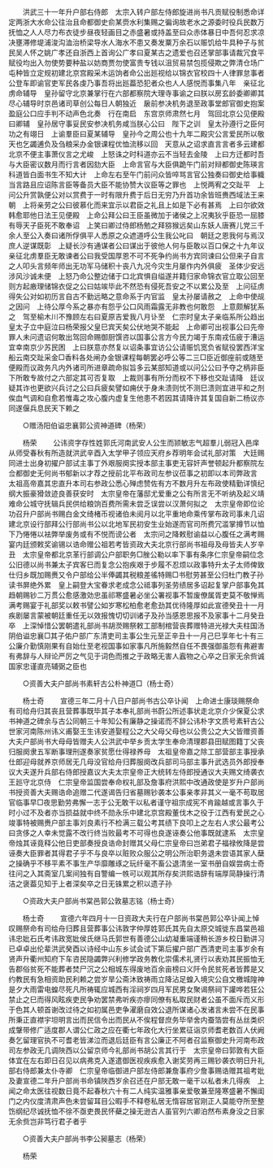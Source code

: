 <!-- { "loadSidebar": true } -->
　　洪武三十一年升户部右侍郎　太宗入转户部左侍郎旋进尚书凡贡赋役制悉命详定两浙大水命公往治且命都御史俞某赍水利集赐之徧询故老水之源委时役兵民数万抚恤之人人尽力布衣徒步昼夜轻画目之赤盛暑或持盖至曰众赤体暴日中吾何忍求凉决壅滞修堤浦浚沟洫治桥梁导水人海水不患又奏发粟万余石以赈饥给牛具种子与贫民吴人怀之姚广孝还自浙西上首询公广孝曰夏某古之遗爱也召还掌部事请裁冗食平赋役均出入勿使势要种盐以妨商贾勿使富贵专钱以沮贸易禁包揽侵欺之弊清仓场广屯种皆立定规初建北京宫殿采木运饷者命公出廵视给以锦衣官校四十人律罪怠事者公登车即谕官吏军民各虔乃事吾将出廵葢恐犯者众也人人感悦而事集八年　亲征北虏命辅导　皇孙留守北京兼掌行在六部都察院大理寺事谕之曰朕以房玄龄委卿卿其尽心辅导时京邑诸司草创公每日人朝独近　扆前参决机务退至政事堂郎官御史抱案盈庭公口应手判不动声色北奏　行在南启　东宫京师肃然七月　驾回北京公见便殿曰卿辅　皇孙居守事妥民安参决机务咸当朕心公曰　陛下之训　皇太孙遵行之臣何功之有翊日　上谕羣臣曰夏某辅导　皇孙今之周公也十九年二殿灾公言爱民所以敬天也乞蠲逋负及刍粮采办金银课程优恤流移以回　天意从之诏求直言言者多云建都北京不便主事萧仪言之尤峻　上怒诛之时科道亦云不当轻去金陵　上曰方迁都时吾与大臣密议数月而行言者因劾大臣　上命言官与大臣俱跪午门前对辩都御史陈瑛言科道皆白面书生不知大计　上命左右至午门前问众皆啐骂言官公独奏曰御史给事軄当言路且应诏陈言臣等备员大臣不能协赞大议臣等之罪也　上悦两宥之交趾平　上问公升赏孰便公对以赏费于一时有限升费于后日无穷乃升首功余皆班赉西域法王来朝　上将亲劳之公曰彼慕化而来宜示以君臣之礼且上如是下必有甚焉　上曰尔欲效韩愈耶他日法王见便殿　上命公拜公曰王臣虽微加于诸侯之上况夷狄乎臣恐一屈膝有辱天子臣死不敢奉诏　上笑曰卿过侍郎杨勉之拜猕猴远矣山东妖人唐赛儿党三千余人至公入奏曰诸所俘俱平人悉原之众遮道呼公生我公叱曰　朝廷之恩我何与焉汉庶人逆谋既彰　上疑长沙有通谋者公曰谋出于彼他人何与臣敢以百口保之十九年议　亲征北虏羣臣无敢谏者公曰我受国厚恩不可不死争约尚书方宾同谏曰公但来子自言之人叩头言频年师出无功军马储积十丧八九况今灾生月屡作内外俱疲　圣体少安远涉风沙诚未便　上怒乃命公整边储于口北宾惧自缢遂并籍归家命锦衣官立取公回至则方起廒理储锦衣促之公曰姑竢毕此不然恐有侵死吾安之不以累公及至　上问征虏得失公对如初历言自古不勤远略之意命系于内官监　皇太孙屡请赦之　上命中使觇之因问　上待公厚今系之暴亦有怨乎公口风雨霜露无非教也何敢怨　上意颇解犹系之　驾至榆木川不豫顾左右曰夏原吉爱我八月讣至　仁宗时皇太子亲临系所公趋出　皇太子立中庭泣曰杨荣报父皇巳宾天矣公伏地哭不能起　上命卿可出视事公曰先帝罪人未问遗诏何敢出驾回命赐御厨馔咨以国事公言方今民力竭于东南戎伍疲于漕运宜幸南京少苏民困　上曰朕意亦然复以诏条事宜访公公请赈饥宽负省赋役罢西洋宝船云南交趾采金□香料各处闸办金银课程每朝罢必呼公等二三□臣近御座前或随至便殿而议政务凡内外诸司所进章疏命拟旨多云某部知道或以问公公曰予夺之柄非臣下所敢专故付之六部定其可否复取　上裁则事有所分而权不下移也交趾请降　廷议疑其诈也更欲兴兵讨之公曰兵疲矣譬如痈伏于身未溃则忧不测巳溃则宜进平和之剂俟血气调和自愈若惟毒之攻心腹内虚复生他患不若因其请降许其复国自新二杨议亦同遂偃兵息民天下赖之 

　　○赠汤阳伯谥忠襄郭公资神道碑（杨荣） 

　　杨荣 
　　公讳资字存性姓郭氏河南武安人公生而颕敏志气超羣儿弱冠入邑庠从师受春秋有所造就洪武辛酉入太学甲子领应天府乡荐明年会试礼部对策　大廷赐同进士出身初擢户部试主事丁外艰服阕实授本部主事吏无容奸声誉顿起升都察院左佥都御史无何尚书郁新以才荐之授前北平布政司左参议莅事之初即以本司弊政言　太祖高帝嘉其忠直升本司右参政公悉心殚虑赞佐有方不数月升左布政使精勤详慎纪纲大振豪猾敛迹良善获安时　太宗皇帝在藩邸尤爱重之公有所言无不听纳及起义靖难命公城守抚辑兵民供给粮饷百费所需未尝乏误尝以汉萧何拟之　太宗皇帝即位论功召升户部尚书赐白金文绮楮币视诸伯未阅月以北平重地命乘传掌布政司事未几诏建北京设行部拜公行部尚书公以北地军民初安生业始遂而官司所费冗滥掌撙节以恤下乃惓惓以袪弊举废务或有不悦而谤公者　太宗问之降敕慰谕益以心腹任之满考赐宴内廷颁敕奖谕锡以诰命赠公祖若考皆资政大夫北京行部尚书祖母及母皆夫人岁辛丑　太宗皇帝都北京革行部调公户部职务□脞公勒以率下事有条序仁宗皇帝嗣位念公旧德以尚书兼太子宾客巳而复念公抱疾艰于步履不忍烦以政事特升太子太师俾致仕归乡既加赐赉又令户部给公半俸蠲其税粮差徭特赐□书慰劳甚至公归杜门教子孙读书屏绝外累　皇上嗣登大宝眷求老成念公祗事列圣劳绩居多诏起复掌户部事免其趋朝赐钞二万贯公愈感激効忠虽祁寒盛暑必坐公署视事不暂废僚属胥吏莫不敬惮焉满考赐宴于礼部奖以敕书譬公如岁寒松柏愈老愈劲其优待隆厚如此宣德癸丑十一月疾剧屡言蒙被朝廷重任无以效报愧切切训诸子及孙当感恩思报不及家事十二月癸丑卒　上深悼惜公罢朝遣礼部尚书胡濙赐祭敕工部制棺营丧葬赠特进光禄大夫柱国汤阴伯谥忠襄□其子佑户部广东清吏司主事公生元至正辛丑十一月己巳享年七十有三公廉介勤慎刚果有自始仕至老视国事如家事凡所施毅然自任不畏强御虽怨有弗避害有弗辞与人辩论严厉之气见于词色而推之于政略无害人蠧物之心卒之日家无余赀诚国家忠谨直亮辅弼之臣也 

　　○资善大夫户部尚书素轩古公朴神道□（杨士奇） 

　　杨士奇 
　　宣德三年二月十八日户部尚书古公卒讣闻　上命进士康琰赐祭命有司给舟归其丧且营葬事既毕其子本奉礼部尚书蔚公所述事状走北京介少保夏公求书神道之碑余与古公同朝三十年知公有廉静之操诺而不辞公讳朴字文质号素轩古公世家河南陈州讳义甫娶王生讳安道娶程公之大父母父母也以公贵公之大父皆赠资善大夫户部尚书大母母皆赠夫人公洪武中举乡贡太学生奉命清理郡县田赋图籍丁父丧归服阕隶五军断事理刑遂奏家贫愿仕得禄养母　太祖皇帝嘉之除工部营部主事授承仕郎迎母就养京师居无几母没官给舟归葬服阕改兵部司马部主事升武选员外郎授奉议大夫遂升兵部右侍郎授嘉议大夫太宗皇帝正大统转左侍郎授通议大夫赐文绮袭衣　王廵守北京侍　仁宗皇帝监国尝奉命权礼部及詹事府洪熙中改通政使是岁升户部尚书授资善大夫赐诰命追赠二代遂谒告归省墓赐钞袭本公事亲孝非其义一毫不苟取居官临事早□夜思勤劳弗懈一志于公无敢干以私者谨守祖宗成宪不肯踰越或言事久于时小过不及者亦当损益就中终不勋永乐中建北京宫殿董伐木之役于江西有爱民之心竣事特被赐赉户部主事刘良素行不检满三载公考其绩下良叩上之左右人求公最考公曰贪侈之人幸未觉露不改行终当败最考不可得也良遂诬奏公他事既就逮系　太宗皇帝烛其诬竟释公他日吏部奏授良诰命封赠其父母仁宗皇帝曰岂弟君子福禄攸降是尝诬奏大臣罪者其得君子乎不与良卒以赃败众服公之明公所治职务退未尝语其家人蘖之操确乎不移平素不事生产华靡雕琢之玩纤毫不畜公退清坐一室书册自娱尝病士奇往问之入其斋室几案间独有自警编一帙可以观其所存矣洪熙诰辞有端厚简静操行清洁之褒葢见知于上者深矣卒之日无铢累之积以遗子孙 

　　○资政大夫户部尚书棠邑郭公敦墓志铭（杨士奇） 

　　杨士奇 
　　宣德六年四月十一日资政大夫行在户部尚书棠邑郭公卒讣闻上悼叹赐祭命有司给舟归葬且营葬事公讳敦字仲厚姓郭氏其先自太原交城徙东昌棠邑祖讳忠妣石氏考讳政宽妣侯氏继马氏郭世有善德公山幼凝重端谨稍长游乡校日勤讲习已卓卓出伦辈洪武癸酉以诗经中山东乡试会试下第后擢户部广西清吏司主事岁余有贤声升衢州知府下车咨民隐蠲弊兴利修学政务教化崇儒术礼贤行以表劝其民振恤无告郡俗贫死不能葬者焚尸沉之公相城东得废地百余亩榜曰义阡令民贫死者皆葬是又约教民有急相资助民利赖之尝岁旱公斋沐致祷雨立降沾足蝗入境灾公自文檄城隍神是夕大雨雷电蝗尽死凡所祷辄应城西有淫祠岁四月军民男女聚谒祭祠下讙哗若狂公禁止之巳而得风眩疾吏民争劝罢禁弗听疾亦瘳同僚有私取民财者公虽不面斥而义形于色其人顿首谢改过待之如初属邑吏争濯磨自效公退所谋诸心发诸言未尝不在民事所秉正直襟宇坦明言出而民信令出而民从不俟程督庶务毕举舍内蚕箔尝有丛丝类织成鞶带修广适度郡人谓公仁政之应在衢七年政化大行坐累征诣京师耆老数百人伏阙奏乞留理官执不可耆老皆涕泣而退后廷臣有言公廉正不阿者召监察御史升河南布政司左参政无几调陜西以公留京师今礼部尚书胡公言其行于　太宗皇帝曰郭敦有大臣体宜在左右即日召见以病弗克入遂遣御医视疾疾愈入谢奖劳再三赐钞袭衣明日升礼部右侍郎兼太仆寺卿　仁宗皇帝临御进户部左侍郎兼詹事府少詹事赐诰赠其祖考妣及妻宣德二年升户部尚书命镇陜西岁余召还在户部无敢一毫干以私者未几得疾　上闻之命太医往视数日竟不起春秋六十有二人纯实温雅事亲爱敬兼至隆寒盛暑不懈闺门之内仪度清肃声色未尝留耳目公暇手不释卷私居无惰容居官刚正人莫能夺所至整饬纲纪尽诚抚恤不徐不亟吏畏民怀蘗之操无逊古人虽官列六卿泊然布素身没之日家无余赀岂非笃行君子者乎 

　　○资善大夫户部尚书李公昶墓志（杨荣） 

　　杨荣 
